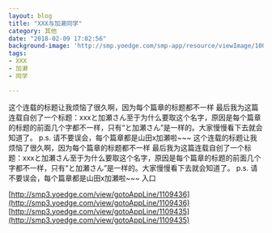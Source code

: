```yaml
---
layout: blog
title: "XXX与加濑同学"
category: 其他
date: "2018-02-09 17:02:56"
background-image: 'http://smp.yoedge.com/smp-app/resource/viewImage/1001588appline.png'
tags:
- XXX
- 加濑
- 同学

---
```

这个连载的标题让我烦恼了很久啊，因为每个篇章的标题都不一样 最后我为这篇连载自创了一个标题：xxxと加瀬さん至于为什么要取这个名字，原因是每个篇章的标题的前面几个字都不一样，只有“と加瀬さん”是一样的。大家慢慢看下去就会知道了。 p.s. 请不要误会，每个篇章都是山田x加瀬啦~~~
这个连载的标题让我烦恼了很久啊，因为每个篇章的标题都不一样 最后我为这篇连载自创了一个标题：xxxと加瀬さん至于为什么要取这个名字，原因是每个篇章的标题的前面几个字都不一样，只有“と加瀬さん”是一样的。大家慢慢看下去就会知道了。 p.s. 请不要误会，每个篇章都是山田x加瀬啦~~~
入口

[http://smp3.yoedge.com/view/gotoAppLine/1109436](http://smp3.yoedge.com/view/gotoAppLine/1109436)
[http://smp3.yoedge.com/view/gotoAppLine/1109435](http://smp3.yoedge.com/view/gotoAppLine/1109435)

        
